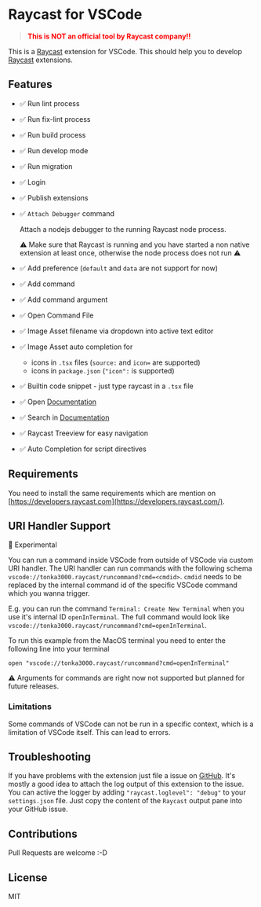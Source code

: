 # Raycast for VSCode

> <span style="color:red; font-weight:bold;">This is NOT an official tool by Raycast company!!</span>

This is a [Raycast](https://raycast.com) extension for VSCode. This should help you to develop [Raycast](https://raycast.com) extensions.

## Features

- ✅ Run lint process
- ✅ Run fix-lint process
- ✅ Run build process
- ✅ Run develop mode
- ✅ Run migration
- ✅ Login
- ✅ Publish extensions
- ✅ `Attach Debugger` command

  Attach a nodejs debugger to the running Raycast node process.

  ⚠️ Make sure that Raycast is running and you have started a non native extension at least once, otherwise the node process does not run ⚠️

- ✅ Add preference (`default` and `data` are not support for now)
- ✅ Add command
- ✅ Add command argument
- ✅ Open Command File
- ✅ Image Asset filename via dropdown into active text editor
- ✅ Image Asset auto completion for
  - icons in `.tsx` files (`source:` and `icon=` are supported)
  - icons in `package.json` (`"icon":` is supported)
- ✅ Builtin code snippet - just type raycast in a `.tsx` file
- ✅ Open [Documentation](https://developers.raycast.com)
- ✅ Search in [Documentation](https://developers.raycast.com)
- ✅ Raycast Treeview for easy navigation
- ✅ Auto Completion for script directives

## Requirements

You need to install the same requirements which are mention on [https://developers.raycast.com](https://developers.raycast.com/).

## URI Handler Support

🚧 Experimental

You can run a command inside VSCode from outside of VSCode via custom URI handler.
The URI handler can run commands with the following schema `vscode://tonka3000.raycast/runcommand?cmd=<cmdid>`.
`cmdid` needs to be replaced by the internal command id of the specific VSCode command which you wanna trigger.

E.g. you can run the command `Terminal: Create New Terminal` when you use it's internal ID `openInTerminal`.
The full command would look like `vscode://tonka3000.raycast/runcommand?cmd=openInTerminal`.

To run this example from the MacOS terminal you need to enter the following line into your terminal

`open "vscode://tonka3000.raycast/runcommand?cmd=openInTerminal"`

⚠️ Arguments for commands are right now not supported but planned for future releases.

### Limitations

Some commands of VSCode can not be run in a specific context, which is a limitation of VSCode itself.
This can lead to errors.

## Troubleshooting

If you have problems with the extension just file a issue on [GitHub](https://github.com/tonka3000/vscode-raycast/issues). It's mostly a good idea to attach the log output of this extension to the issue. You can active the logger by adding `"raycast.loglevel": "debug"` to your `settings.json` file. Just copy the content of the `Raycast` output pane into your GitHub issue.

## Contributions

Pull Requests are welcome :-D

## License

MIT
